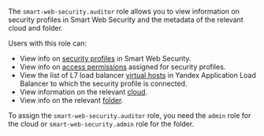 The `smart-web-security.auditor` role allows you to view information on security profiles in Smart Web Security and the metadata of the relevant cloud and folder.

Users with this role can:
* View info on [security profiles](../../smartwebsecurity/concepts/profiles.md) in Smart Web Security.
* View info on [access permissions](../../iam/concepts/access-control/index.md) assigned for security profiles.
* View the list of L7 load balancer [virtual hosts](../../application-load-balancer/concepts/http-router.md#virtual-host) in Yandex Application Load Balancer to which the security profile is connected.
* View information on the relevant [cloud](../../resource-manager/concepts/resources-hierarchy.md#cloud).
* View info on the relevant [folder](../../resource-manager/concepts/resources-hierarchy.md#folder).

To assign the `smart-web-security.auditor` role, you need the `admin` role for the cloud or `smart-web-security.admin` role for the folder.